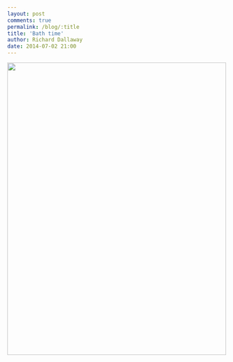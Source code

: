 ```yaml
---
layout: post
comments: true
permalink: /blog/:title
title: 'Bath time'
author: Richard Dallaway
date: 2014-07-02 21:00
---
```


<div><a href="http://static.skitters.dallaway.com/Ctp_IMG_20140630_123410.jpg"><img src="http://static.skitters.dallaway.com/Ctp_thumb_IMG_20140630_123410.jpg" width="500" height="667"/></a></div>


  
      
